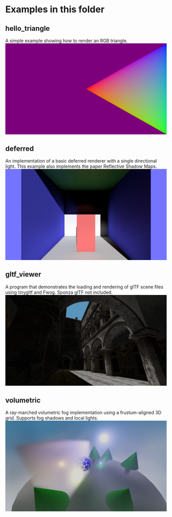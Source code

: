 # Examples in this folder

## hello_triangle

A simple example showing how to render an RGB triangle.
![hello_triangle](media/hello_triangle.png "A large triangle with red, blue, and green vertices with a violet background")

## deferred

An implementation of a basic deferred renderer with a single directional light. This example also implements the paper Reflective Shadow Maps.
![deferred](media/deferred.png "Cornell box-like scene with a single light coming from the viewer and color from the walls softly bleeding onto the others")

## gltf_viewer

A program that demonstrates the loading and rendering of glTF scene files using tinygltf and Fwog. Sponza glTF not included.
![gltf_viewer](media/gltf_viewer.png "View of the atrium in Sponza from below, with the sun illuminating the center of the ground floor")

## volumetric

A ray-marched volumetric fog implementation using a frustum-aligned 3D grid. Supports fog shadows and local lights.
![volumetric](media/volumetric3.png "A simple forest scene featuring a cube of fog and some local lights illuminating it")
